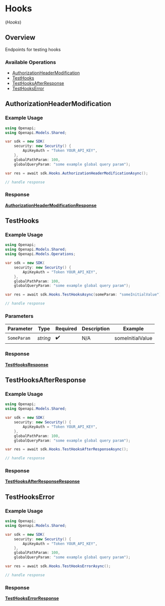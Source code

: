# Hooks
(*Hooks*)

## Overview

Endpoints for testing hooks

### Available Operations

* [AuthorizationHeaderModification](#authorizationheadermodification)
* [TestHooks](#testhooks)
* [TestHooksAfterResponse](#testhooksafterresponse)
* [TestHooksError](#testhookserror)

## AuthorizationHeaderModification

### Example Usage

```csharp
using Openapi;
using Openapi.Models.Shared;

var sdk = new SDK(
    security: new Security() {
        ApiKeyAuth = "Token YOUR_API_KEY",
    },
    globalPathParam: 100,
    globalQueryParam: "some example global query param");

var res = await sdk.Hooks.AuthorizationHeaderModificationAsync();

// handle response
```


### Response

**[AuthorizationHeaderModificationResponse](../../Models/Operations/AuthorizationHeaderModificationResponse.md)**


## TestHooks

### Example Usage

```csharp
using Openapi;
using Openapi.Models.Shared;
using Openapi.Models.Operations;

var sdk = new SDK(
    security: new Security() {
        ApiKeyAuth = "Token YOUR_API_KEY",
    },
    globalPathParam: 100,
    globalQueryParam: "some example global query param");

var res = await sdk.Hooks.TestHooksAsync(someParam: "someInitialValue");

// handle response
```

### Parameters

| Parameter          | Type               | Required           | Description        | Example            |
| ------------------ | ------------------ | ------------------ | ------------------ | ------------------ |
| `SomeParam`        | *string*           | :heavy_check_mark: | N/A                | someInitialValue   |


### Response

**[TestHooksResponse](../../Models/Operations/TestHooksResponse.md)**


## TestHooksAfterResponse

### Example Usage

```csharp
using Openapi;
using Openapi.Models.Shared;

var sdk = new SDK(
    security: new Security() {
        ApiKeyAuth = "Token YOUR_API_KEY",
    },
    globalPathParam: 100,
    globalQueryParam: "some example global query param");

var res = await sdk.Hooks.TestHooksAfterResponseAsync();

// handle response
```


### Response

**[TestHooksAfterResponseResponse](../../Models/Operations/TestHooksAfterResponseResponse.md)**


## TestHooksError

### Example Usage

```csharp
using Openapi;
using Openapi.Models.Shared;

var sdk = new SDK(
    security: new Security() {
        ApiKeyAuth = "Token YOUR_API_KEY",
    },
    globalPathParam: 100,
    globalQueryParam: "some example global query param");

var res = await sdk.Hooks.TestHooksErrorAsync();

// handle response
```


### Response

**[TestHooksErrorResponse](../../Models/Operations/TestHooksErrorResponse.md)**


